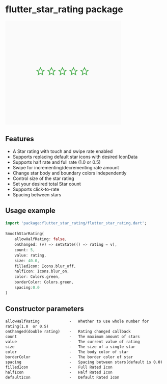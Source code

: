 # flutter_star_rating package

![alt text](screenshots/screen1.gif "Star Rating")

## Features
* A Star rating with touch and swipe rate enabled
* Supports replacing default star icons with desired IconData
* Supports half rate and full rate (1.0 or 0.5)
* Swipe for incrementing/decrementing rate amount
* Change star body and boundary colors independently
* Control size of the star rating
* Set your desired total Star count
* Supports click-to-rate
* Spacing between stars


## Usage example
```dart
import 'package:flutter_star_rating/flutter_star_rating.dart'; 

SmoothStarRating(
    allowHalfRating: false,
    onChanged: (v) => setState(() => rating = v),
    count: 5,
    value: rating,
    size: 40.0,
    filledIcon: Icons.blur_off,
    halfIcon: Icons.blur_on,
    color: Colors.green,
    borderColor: Colors.green,
    spacing:0.0
)
```

## Constructor parameters
``` 
allowHalfRating             -   Whether to use whole number for rating(1.0  or 0.5)
onChanged(double rating)    -   Rating changed callback
count                       -   The maximum amount of stars
value                       -   The current value of rating
size                        -   The size of a single star
color                       -   The body color of star
borderColor                 -   The border color of star
spacing                     -   Spacing between stars(default is 0.0)
filledIcon                  -   Full Rated Icon
halfIcon                    -   Half Rated Icon
defaultIcon                 -   Default Rated Icon
```
